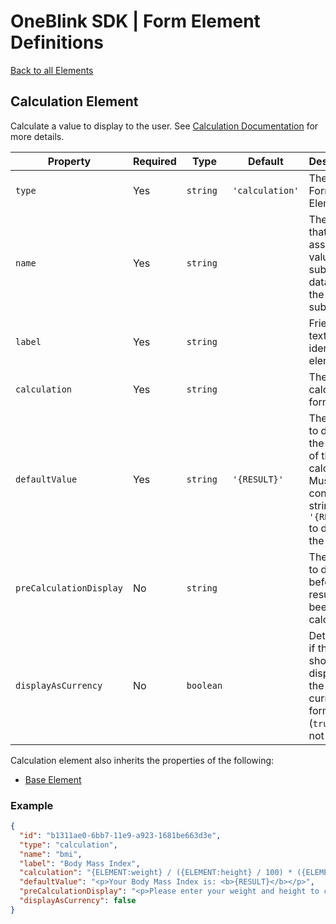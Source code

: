# OneBlink SDK | Form Element Definitions

[Back to all Elements](./README.md)

## Calculation Element

Calculate a value to display to the user. See [Calculation Documentation](https://support.oneblink.io/support/solutions/articles/42000050882-calculation) for more details.

| Property                | Required | Type      | Default         | Description                                                                                                    |
| ----------------------- | -------- | --------- | --------------- | -------------------------------------------------------------------------------------------------------------- |
| `type`                  | Yes      | `string`  | `'calculation'` | The type of Form Element.                                                                                      |
| `name`                  | Yes      | `string`  |                 | The key that will be assigned a value in the submission data when the form is submitted.                       |
| `label`                 | Yes      | `string`  |                 | Friendly text to identify the element.                                                                         |
| `calculation`           | Yes      | `string`  |                 | The calculation formula.                                                                                       |
| `defaultValue`          | Yes      | `string`  | `'{RESULT}'`    | The HTML to display the result of the calculation. Must contain the string `'{RESULT}'` to display the result. |
| `preCalculationDisplay` | No       | `string`  |                 | The HTML to display before the result has been calculated.                                                     |
| `displayAsCurrency`     | No       | `boolean` |                 | Determine if the result should be displayed in the local currency format (`true`) or not (`false`).            |

Calculation element also inherits the properties of the following:

- [Base Element](./base-element.md)

### Example

```JSON
{
  "id": "b1311ae0-6bb7-11e9-a923-1681be663d3e",
  "type": "calculation",
  "name": "bmi",
  "label": "Body Mass Index",
  "calculation": "{ELEMENT:weight} / ({ELEMENT:height} / 100) * ({ELEMENT:height} / 100)",
  "defaultValue": "<p>Your Body Mass Index is: <b>{RESULT}</b></p>",
  "preCalculationDisplay": "<p>Please enter your weight and height to calculate your BMI.</p>",
  "displayAsCurrency": false
}
```
